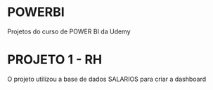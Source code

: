 # POWERBI
Projetos do curso de POWER BI da Udemy

<h1> PROJETO 1 - RH  </h1>

O projeto utilizou a base de dados SALARIOS para criar a dashboard

